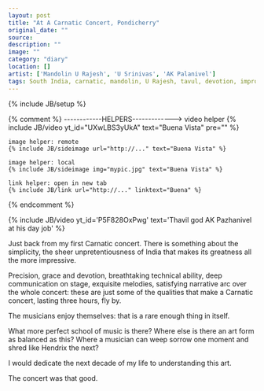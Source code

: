 ```yaml
---
layout: post
title: "At A Carnatic Concert, Pondicherry"
original_date: ""
source: 
description: ""
image: ""
category: "diary"
location: []
artist: ['Mandolin U Rajesh', 'U Srinivas', 'AK Palanivel']
tags: South India, carnatic, mandolin, U Rajesh, tavul, devotion, improvisation, classical
---
```

{% include JB/setup %}

{% comment %}
	------------HELPERS------------->
	video helper
	{% include JB/video yt_id="UXwLBS3yUkA" text="Buena Vista" pre="" %} 

	image helper: remote
	{% include JB/sideimage url="http://..." text="Buena Vista" %}

	image helper: local
	{% include JB/sideimage img="mypic.jpg" text="Buena Vista" %}

	link helper: open in new tab
	{% include JB/link url="http://..." linktext="Buena" %}
{% endcomment %}

{% include JB/video yt_id='P5F828OxPwg' text='Thavil god AK Pazhanivel at his day job' %}

Just back from my first Carnatic concert. There is something about the simplicity, the sheer unpretentiousness of India that makes its greatness all the more impressive.

Precision, grace and devotion, breathtaking technical ability, deep communication on stage, exquisite melodies, satisfying narrative arc over the whole concert: these are just some of the qualities that make a Carnatic concert, lasting three hours, fly by.

The musicians enjoy themselves: that is a rare enough thing in itself.

What more perfect school of music is there? Where else is there an art form as balanced as this?
Where a musician can weep sorrow one moment and shred like Hendrix the next?

I would dedicate the next decade of my life to understanding this art. 

The concert was that good.
